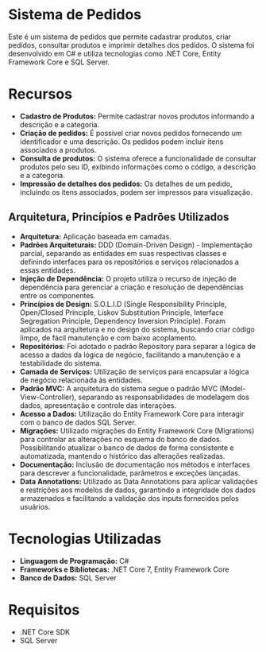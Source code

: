 # Sistema de Pedidos
Este é um sistema de pedidos que permite cadastrar produtos, criar pedidos, consultar produtos e imprimir detalhes dos pedidos. O sistema foi desenvolvido em C# e utiliza tecnologias como .NET Core, Entity Framework Core e SQL Server.

# Recursos

- **Cadastro de Produtos:** Permite cadastrar novos produtos informando a descrição e a categoria.
- **Criação de pedidos:** É possível criar novos pedidos fornecendo um identificador e uma descrição. Os pedidos podem incluir itens associados a produtos.
- **Consulta de produtos:** O sistema oferece a funcionalidade de consultar produtos pelo seu ID, exibindo informações como o código, a descrição e a categoria.
- **Impressão de detalhes dos pedidos:** Os detalhes de um pedido, incluindo os itens associados, podem ser impressos para visualização.

## Arquitetura, Princípios e Padrões Utilizados
- **Arquitetura:** Aplicação baseada em camadas.
- **Padrões Arquiteturais:** DDD (Domain-Driven Design) - Implementação parcial, separando as entidades em suas respectivas classes e definindo interfaces para os repositórios e serviços relacionados a essas entidades.
- **Injeção de Dependência:** O projeto utiliza o recurso de injeção de dependência para gerenciar a criação e resolução de dependências entre os componentes.
- **Princípios de Design:** S.O.L.I.D (Single Responsibility Principle, Open/Closed Principle, Liskov Substitution Principle, Interface Segregation Principle, Dependency Inversion Principle). Foram aplicados na arquitetura e no design do sistema, buscando criar código limpo, de fácil manutenção e com baixo acoplamento.
- **Repositórios:** Foi adotado o padrão Repository para separar a lógica de acesso a dados da lógica de negócio, facilitando a manutenção e a testabilidade do sistema.
- **Camada de Serviços:** Utilização de serviços para encapsular a lógica de negócio relacionada às entidades.
- **Padrão MVC:** A arquitetura do sistema segue o padrão MVC (Model-View-Controller), separando as responsabilidades de modelagem dos dados, apresentação e controle das interações.
- **Acesso a Dados:** Utilização do Entity Framework Core para interagir com o banco de dados SQL Server.
- **Migrações:** Utilizado migrações do Entity Framework Core (Migrations) para controlar as alterações no esquema do banco de dados. Possibilitando atualizar o banco de dados de forma consistente e automatizada, mantendo o histórico das alterações realizadas.
- **Documentação:** Inclusão de documentação nos métodos e interfaces para descrever a funcionalidade, parâmetros e exceções lançadas.
- **Data Annotations:** Utilizado as Data Annotations para aplicar validações e restrições aos modelos de dados, garantindo a integridade dos dados armazenados e facilitando a validação dos inputs fornecidos pelos usuários.

# Tecnologias Utilizadas

- **Linguagem de Programação:** C#
- **Frameworks e Bibliotecas:** .NET Core 7, Entity Framework Core
- **Banco de Dados:** SQL Server

# Requisitos

- .NET Core SDK
- SQL Server
